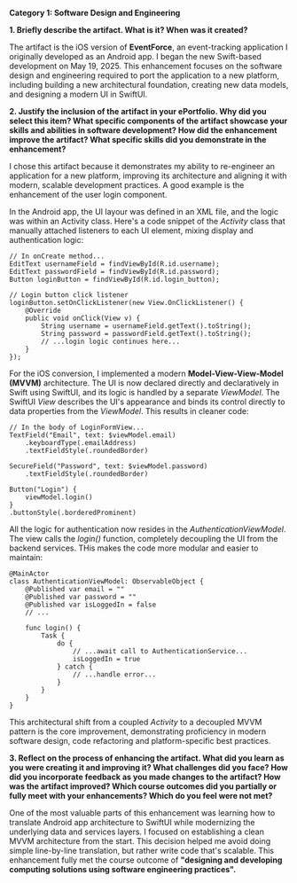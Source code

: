 **Category 1: Software Design and Engineering**

**1. Briefly describe the artifact. What is it? When was it created?**

The artifact is the iOS version of **EventForce**, an event-tracking application I originally developed as an Android app. I began the new Swift-based development on May 19, 2025. This enhancement focuses on the software design and engineering required to port the application to a new platform, including building a new architectural foundation, creating new data models, and designing a modern UI in SwiftUI.


**2. Justify the inclusion of the artifact in your ePortfolio. Why did you select this item? What specific components of the artifact showcase your skills and abilities in software development? How did the enhancement improve the artifact? What specific skills did you demonstrate in the enhancement?**

I chose this artifact because it demonstrates my ability to re-engineer an application for a new platform, improving its architecture and aligning it with modern, scalable development practices. A good example is the enhancement of the user login component.

In the Android app, the UI layour was defined in an XML file, and the logic was within an Activity class. Here's a code snippet of the _Activity_ class that manually attached listeners to each UI element, mixing display and authentication logic:

```
// In onCreate method...
EditText usernameField = findViewById(R.id.username);
EditText passwordField = findViewById(R.id.password);
Button loginButton = findViewById(R.id.login_button);

// Login button click listener
loginButton.setOnClickListener(new View.OnClickListener() {
    @Override
    public void onClick(View v) {
        String username = usernameField.getText().toString();
        String password = passwordField.getText().toString();
        // ...login logic continues here...
    }
});
```

For the iOS conversion, I implemented a modern **Model-View-View-Model (MVVM)** architecture. The UI is now declared directly and declaratively in Swift using SwiftUI, and its logic is handled by a separate _ViewModel_. The SwiftUI _View_ describes the UI's appearance and binds its control directly to data properties from the _ViewModel_. This results in cleaner code:

```
// In the body of LoginFormView...
TextField("Email", text: $viewModel.email)
    .keyboardType(.emailAddress)
    .textFieldStyle(.roundedBorder)

SecureField("Password", text: $viewModel.password)
    .textFieldStyle(.roundedBorder)

Button("Login") {
    viewModel.login()
}
.buttonStyle(.borderedProminent)
```

All the logic for authentication now resides in the _AuthenticationViewModel_. The view calls the _login()_ function, completely decoupling the UI from the backend services. THis makes the code more modular and easier to maintain:

```
@MainActor
class AuthenticationViewModel: ObservableObject {
    @Published var email = ""
    @Published var password = ""
    @Published var isLoggedIn = false
    // ...

    func login() {
        Task {
            do {
                // ...await call to AuthenticationService...
                isLoggedIn = true
            } catch {
                // ...handle error...
            }
        }
    }
}
```
This architectural shift from a coupled _Activity_ to a decoupled MVVM pattern is the core improvement, demonstrating proficiency in modern software design, code refactoring and platform-specific best practices.

**3. Reflect on the process of enhancing the artifact. What did you learn as you were creating it and improving it? What challenges did you face? How did you incorporate feedback as you made changes to the artifact? How was the artifact improved? Which course outcomes did you partially or fully meet with your enhancements? Which do you feel were not met?**

One of the most valuable parts of this enhancement was learning how to translate Android app architecture to SwiftUI while modernizing the underlying data and services layers. I focused on establishing a clean MVVM architecture from the start. This decision helped me avoid doing simple line-by-line translation, but rather write code that's scalable. This enhancement fully met the course outcome of **"designing and developing computing solutions using software engineering practices".**
